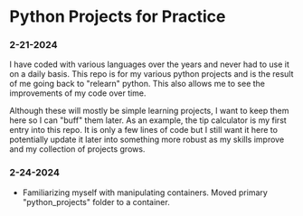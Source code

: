 # Python Projects for Practice

### 2-21-2024

I have coded with various languages over the years and never had to use it on a daily basis. This repo is for my various python projects and is the result of me going back to "relearn" python. This also allows me to see the improvements of my code over time.

Although these will mostly be simple learning projects, I want to keep them here so I can "buff" them later. As an example, the tip calculator is my first entry into this repo. It is only a few lines of code but I still want it here to potentially update it later into something more robust as my skills improve and my collection of projects grows.

### 2-24-2024

- Familiarizing myself with manipulating containers. Moved primary "python_projects" folder to a container.